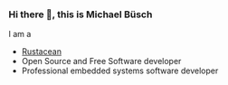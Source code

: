 ### Hi there 👋, this is Michael Büsch

I am a
- [Rustacean](https://www.rust-lang.org/)
- Open Source and Free Software developer
- Professional embedded systems software developer
